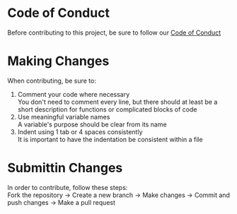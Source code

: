 # Code of Conduct
Before contributing to this project, be sure to follow our [Code of Conduct](CODE_OF_CONDUCT.md)

# Making Changes
When contributing, be sure to:
1. Comment your code where necessary  
You don't need to comment every line, but there should at least be a short description for functions or complicated blocks of code
2. Use meaningful variable names  
A variable's purpose should be clear from its name
3. Indent using 1 tab or 4 spaces consistently  
It is important to have the indentation be consistent within a file

# Submittin Changes
In order to contribute, follow these steps:  
Fork the repository -> Create a new branch -> Make changes -> Commit and push changes -> Make a pull request
